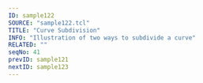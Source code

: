 ```yaml
---
ID: sample122
SOURCE: "sample122.tcl"
TITLE: "Curve Subdivision"
INFO: "Illustration of two ways to subdivide a curve"
RELATED: ""
seqNo: 41
prevID: sample121
nextID: sample123
---
```

